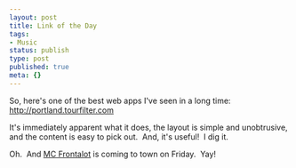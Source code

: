 ```yaml
---
layout: post
title: Link of the Day
tags:
- Music
status: publish
type: post
published: true
meta: {}
---
```

So, here's one of the best web apps I've seen in a long time:  <a href="http://portland.tourfilter.com/">http://portland.tourfilter.com</a>

It's immediately apparent what it does, the layout is simple and unobtrusive, and the content is easy to pick out.  And, it's useful!  I dig it.

Oh.  And <a href="http://frontalot.com/">MC Frontalot</a> is coming to town on Friday.  Yay!
